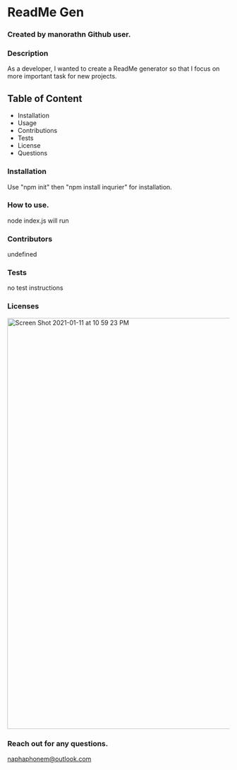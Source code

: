 
# ReadMe Gen

### Created  by manorathn Github user.

### Description
As a developer, I wanted to create a ReadMe generator so that I focus on more important task for new projects. 

## Table of Content
- Installation
- Usage
- Contributions
- Tests
- License 
- Questions


### Installation
Use "npm init" then "npm install inqurier" for installation.  

### How to use.
node index.js will run  

### Contributors
undefined 

### Tests
no test instructions 

### Licenses
<img width="930" alt="Screen Shot 2021-01-11 at 10 59 23 PM" src="https://img.shields.io/badge/license-Boost%20Software%20License%201.0-blue?style=flat-square">

### Reach out for any questions.
naphaphonem@outlook.com 

